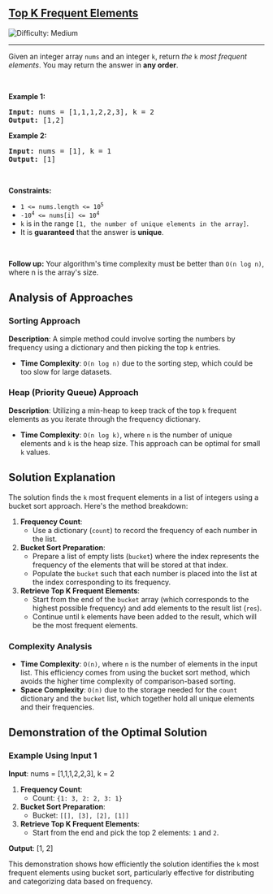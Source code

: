 <h2><a href="https://leetcode.com/problems/top-k-frequent-elements">Top K Frequent Elements</a></h2> <img src='https://img.shields.io/badge/Difficulty-Medium-orange' alt='Difficulty: Medium' /><hr><p>Given an integer array <code>nums</code> and an integer <code>k</code>, return <em>the</em> <code>k</code> <em>most frequent elements</em>. You may return the answer in <strong>any order</strong>.</p>

<p>&nbsp;</p>
<p><strong class="example">Example 1:</strong></p>
<pre><strong>Input:</strong> nums = [1,1,1,2,2,3], k = 2
<strong>Output:</strong> [1,2]
</pre><p><strong class="example">Example 2:</strong></p>
<pre><strong>Input:</strong> nums = [1], k = 1
<strong>Output:</strong> [1]
</pre>
<p>&nbsp;</p>
<p><strong>Constraints:</strong></p>

<ul>
	<li><code>1 &lt;= nums.length &lt;= 10<sup>5</sup></code></li>
	<li><code>-10<sup>4</sup> &lt;= nums[i] &lt;= 10<sup>4</sup></code></li>
	<li><code>k</code> is in the range <code>[1, the number of unique elements in the array]</code>.</li>
	<li>It is <strong>guaranteed</strong> that the answer is <strong>unique</strong>.</li>
</ul>

<p>&nbsp;</p>
<p><strong>Follow up:</strong> Your algorithm&#39;s time complexity must be better than <code>O(n log n)</code>, where n is the array&#39;s size.</p>

## Analysis of Approaches

### Sorting Approach
**Description**: A simple method could involve sorting the numbers by frequency using a dictionary and then picking the top `k` entries.
- **Time Complexity**: `O(n log n)` due to the sorting step, which could be too slow for large datasets.

### Heap (Priority Queue) Approach
**Description**: Utilizing a min-heap to keep track of the top `k` frequent elements as you iterate through the frequency dictionary.
- **Time Complexity**: `O(n log k)`, where `n` is the number of unique elements and `k` is the heap size. This approach can be optimal for small `k` values.

## Solution Explanation

The solution finds the `k` most frequent elements in a list of integers using a bucket sort approach. Here's the method breakdown:

1. **Frequency Count**:
   - Use a dictionary (`count`) to record the frequency of each number in the list.
2. **Bucket Sort Preparation**:
   - Prepare a list of empty lists (`bucket`) where the index represents the frequency of the elements that will be stored at that index.
   - Populate the `bucket` such that each number is placed into the list at the index corresponding to its frequency.
3. **Retrieve Top K Frequent Elements**:
   - Start from the end of the `bucket` array (which corresponds to the highest possible frequency) and add elements to the result list (`res`).
   - Continue until `k` elements have been added to the result, which will be the most frequent elements.

### Complexity Analysis

- **Time Complexity**: `O(n)`, where `n` is the number of elements in the input list. This efficiency comes from using the bucket sort method, which avoids the higher time complexity of comparison-based sorting.
- **Space Complexity**: `O(n)` due to the storage needed for the `count` dictionary and the `bucket` list, which together hold all unique elements and their frequencies.

## Demonstration of the Optimal Solution

### Example Using Input 1

**Input**: nums = [1,1,1,2,2,3], k = 2

1. **Frequency Count**:
   - Count: `{1: 3, 2: 2, 3: 1}`
2. **Bucket Sort Preparation**:
   - Bucket: `[[], [3], [2], [1]]`
3. **Retrieve Top K Frequent Elements**:
   - Start from the end and pick the top 2 elements: `1` and `2`.

**Output**: [1, 2]

This demonstration shows how efficiently the solution identifies the `k` most frequent elements using bucket sort, particularly effective for distributing and categorizing data based on frequency.
